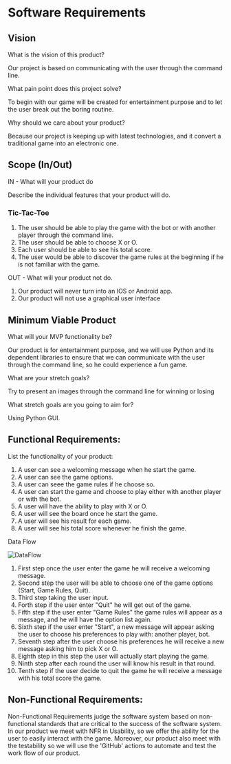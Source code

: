 # Software Requirements

## Vision

What is the vision of this product?

Our project is based on communicating with the user through the command line.

What pain point does this project solve?

To begin with our game will be created for entertainment purpose and to let the user break out the boring routine.

Why should we care about your product?

Because our project is keeping up with latest technologies, and it convert a traditional game into an electronic one.

## Scope (In/Out)

IN - What will your product do

Describe the individual features that your product will do.

### Tic-Tac-Toe

1. The user should be able to play the game with the bot or with another player through the command line.
2. The user should be able to choose X or O.
3. Each user should be able to see his total score.
4. The user would be able to discover the game rules at the beginning if he is not familiar with the game.

OUT - What will your product not do.

1. Our product will never turn into an IOS or Android app.
2. Our product will not use a graphical user interface

## Minimum Viable Product

What will your MVP functionality be?

Our product is for entertainment purpose, and we will use Python and its dependent libraries to ensure that we can communicate with the user through the command line, so he could experience a fun game. 

What are your stretch goals?

Try to present an images through the command line for winning or losing

What stretch goals are you going to aim for?

Using Python GUI.

## Functional Requirements:

List the functionality of your product:
1. A user can see a welcoming message when he start the game.
2. A user can see the game options.
3. A user can seee the game rules if he choose so.
4. A user can start the game and choose to play either with another player or with the bot.
5. A user will have the ability to play with X or O.
6. A user will see the board once he start the game.
7. A user will see his result for each game.
8. A user will see his total score whenever he finish the game.
 

Data Flow

![DataFlow]()

1. First step once the user enter the game he will receive a welcoming message.
2. Second step the user will be able to choose one of the game options (Start, Game Rules, Quit).
3. Third step taking the user input.
4. Forth step if the user enter "Quit" he will get out of the game.
5. Fifth step if the user enter "Game Rules" the game rules will appear as a message, and he will have the option list again.
6. Sixth step if the user enter "Start", a new message will appear asking the user to choose his preferences to play with: another player, bot.
7. Seventh step after the user choose his preferences he will receive a new message asking him to pick X or O.
8. Eighth step in this step the user will actually start playing the game.
9. Ninth step after each round the user will know his result in that round.
10. Tenth step if the user decide to quit the game he will receive a message with his total score the game.

## Non-Functional Requirements:

Non-Functional Requirements judge the software system based on non-functional standards that are critical to the success of the software system. In our product we meet with NFR in Usability, so we offer the ability for the user to easily interact with the game. Moreover, our product also meet with the testability so we will use the 'GitHub' actions to automate and test the work flow of our product.
